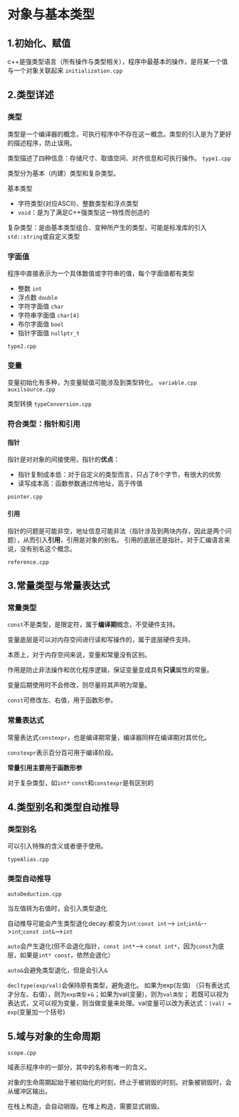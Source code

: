 # 对象与基本类型
## 1.初始化、赋值 
c++是强类型语言（所有操作与类型相关），程序中最基本的操作，是将某一个值与一个对象关联起来
`initialization.cpp`

## 2.类型详述
### 类型
类型是一个编译器的概念，可执行程序中不存在这一概念。类型的引入是为了更好的描述程序，防止误用。

类型描述了四种信息：存储尺寸、取值空间、对齐信息和可执行操作。
`type1.cpp` 

类型分为基本（内建）类型和复杂类型。

基本类型
- 字符类型(对应ASCII)、整数类型和浮点类型
- `void`：是为了满足C++强类型这一特性而创造的

复杂类型：是由基本类型组合、变种所产生的类型，可能是标准库的引入`std::string`或自定义类型

### 字面值
程序中直接表示为一个具体数值或字符串的值，每个字面值都有类型
- 整数 `int`
- 浮点数 `double`
- 字符字面值 `char`
- 字符串字面值 `char[4]`
- 布尔字面值 `bool`
- 指针字面值 `nullptr_t`

`type2.cpp`
### 变量
变量初始化有多种，为变量赋值可能涉及到类型转化。
`variable.cpp` `auxilsource.cpp`

类型转换
`typeConversion.cpp`
### 符合类型：指针和引用
#### 指针
指针是对对象的间接使用，指针的**优点**：
- 指针复制成本低：对于自定义的类型而言，只占了8个字节，有很大的优势
- 读写成本高：函数参数通过传地址，高于传值

`pointer.cpp`

#### 引用
指针的问题是可能非空，地址信息可能非法（指针涉及到两块内存，因此是两个问题），从而引入**引用**，引用是对象的别名。
引用的底层还是指针。对于汇编语言来说，没有别名这个概念。

`reference.cpp`
## 3.常量类型与常量表达式
### 常量类型
`const`不是类型，是限定符，属于**编译期**概念，不受硬件支持。

变量底层是可以对内存空间进行读和写操作的，属于底层硬件支持。

本质上，对于内存空间来说，变量和常量没有区别。

作用是防止非法操作和优化程序逻辑，保证变量变成具有**只读**属性的常量。

变量后期使用时不会修改，则尽量将其声明为常量。

`const`可修改左、右值，用于函数形参。
### 常量表达式
常量表达式`constexpr`，也是编译期常量，编译器同样在编译期对其优化。

`constexpr`表示百分百可用于编译阶段。

**常量引用主要用于函数形参**

对于复杂类型，如`int*` `const`和`constexpr`是有区别的
## 4.类型别名和类型自动推导
### 类型别名
可以引入特殊的含义或者便于使用。

`typeAlias.cpp`

### 类型自动推导
`autoDeduction.cpp`

当左值转为右值时，会引入类型退化


自动推导可能会产生类型退化decay:都变为`int`:`const int`--> `int`;`int&`-->`int`;`const int&`-->`int`

`auto`会产生退化(但不会退化指针，`const int*`--> `const int*`，因为`const`为底层，如果是`int* const`，依然会退化）

`auto&`会避免类型退化，但是会引入`&`

`decltype(exp/val)`会保持原有类型，避免退化。
如果为exp(左值) （只有表达式才分左、右值），则为`exp类型`+`&`；如果为val(变量)，则为`val类型`；
若既可以视为表达式，又可以视为变量，则当做变量来处理。val变量可以改为表达式：`(val) = exp`(变量加一个括号)


## 5.域与对象的生命周期
`scope.cpp`

域表示程序中的一部分，其中的名称有唯一的含义。

对象的生命周期起始于被初始化的时刻，终止于被销毁的时刻。对象被销毁时，会从缓冲区输出。

在栈上构造，会自动销毁。在堆上构造，需要显式销毁。



